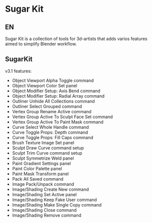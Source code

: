 # Sugar Kit

## EN

Sugar Kit is a collection of tools for 3d-artists that adds varios features aimed to simplify Blender workflow.

## SugarKit

v3.1 features:
- Object Viewport Alpha Toggle command
- Object Viewport Color Set panel
- Object Modifier Setup: Axis Bend command
- Object Modifier Setup: Radial Array command
- Outliner Unhide All Collections command
- Outliner Select Grouped command
- Vertex Group Rename Active command
- Vertex Group Active To Sculpt Face Set command
- Vertex Group Active To Paint Mask command
- Curve Select Whole Handle command
- Curve Toggle Props: Depth command
- Curve Toggle Props: Fill Caps command
- Brush Texture Image Set panel
- Sculpt Draw Curve command setup
- Sculpt Trim Curve command setup
- Sculpt Symmetrize Weld panel
- Paint Gradient Settings panel
- Paint Color Palette panel
- Paint Mask Transform panel
- Pack All Saved command
- Image Pack/Unpack command
- Image/Shading Create New command
- Image/Shading Set Active panel
- Image/Shading Keep Fake User command
- Image/Shading Make Single Copy command
- Image/Shading Close command
- Image/Shading Remove command
